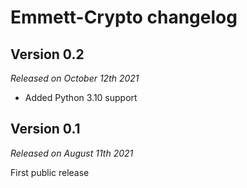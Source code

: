 Emmett-Crypto changelog
=======================

Version 0.2
-----------

*Released on October 12th 2021*

- Added Python 3.10 support

Version 0.1
-----------

*Released on August 11th 2021*

First public release
